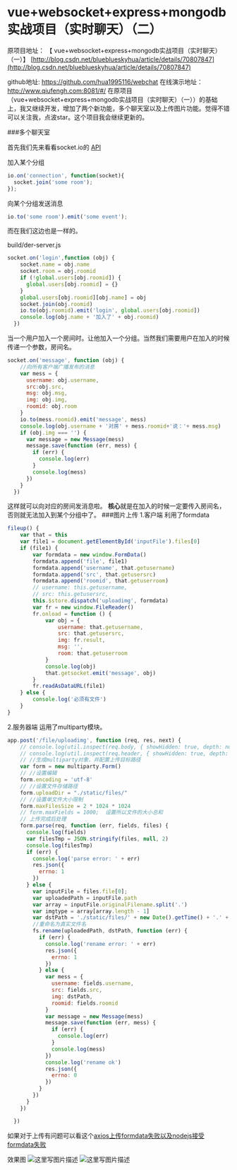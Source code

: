 # vue+websocket+express+mongodb实战项目（实时聊天）（二）

原项目地址：
【 vue+websocket+express+mongodb实战项目（实时聊天）（一）】
[http://blog.csdn.net/blueblueskyhua/article/details/70807847](http://blog.csdn.net/blueblueskyhua/article/details/70807847)

github地址: https://github.com/hua1995116/webchat
在线演示地址：http://www.qiufengh.com:8081/#/
在原项目（vue+websocket+express+mongodb实战项目（实时聊天）（一））的基础上，我又继续开发，增加了两个新功能，多个聊天室以及上传图片功能。觉得不错可以关注我，点波star。这个项目我会继续更新的。


###多个聊天室

首先我们先来看看socket.io的 [API](https://socket.io/docs/rooms-and-namespaces/)

加入某个分组
```javascript
io.on('connection', function(socket){
  socket.join('some room');
});
```
向某个分组发送消息
```javascript
io.to('some room').emit('some event');
```
而在我们这边也是一样的。

build/der-server.js
```javascript
socket.on('login',function (obj) {
    socket.name = obj.name
    socket.room = obj.roomid
    if (!global.users[obj.roomid]) {
      global.users[obj.roomid] = {}
    }
    global.users[obj.roomid][obj.name] = obj
    socket.join(obj.roomid)
    io.to(obj.roomid).emit('login', global.users[obj.roomid])
    console.log(obj.name + '加入了' + obj.roomid)
  })
```
当一个用户加入一个房间时。让他加入一个分组。当然我们需要用户在加入的时候传递一个参数，房间名。

```javascript
socket.on('message', function (obj) {
    //向所有客户端广播发布的消息
    var mess = {
      username: obj.username,
      src:obj.src,
      msg: obj.msg,
      img: obj.img,
      roomid: obj.room
    }
    io.to(mess.roomid).emit('message', mess)
    console.log(obj.username + '对房' + mess.roomid+'说：'+ mess.msg)
    if (obj.img === '') {
      var message = new Message(mess)
      message.save(function (err, mess) {
        if (err) {
          console.log(err)
        }
        console.log(mess)
      })
    }
  })
```
这样就可以向对应的房间发消息啦。
**核心**就是在加入的时候一定要传入房间名，否则就无法加入到某个分组中了。
###图片上传
1.客户端
利用了formdata 
```javascript
fileup() {
    var that = this
    var file1 = document.getElementById('inputFile').files[0]
    if (file1) {
        var formdata = new window.FormData()
        formdata.append('file', file1)
        formdata.append('username', that.getusername)
        formdata.append('src', that.getusersrc)
        formdata.append('roomid', that.getuserroom)
        // username: this.getusername,
        // src: this.getusersrc,
        this.$store.dispatch('uploadimg', formdata)
        var fr = new window.FileReader()
        fr.onload = function () {
            var obj = {
                username: that.getusername,
                src: that.getusersrc,
                img: fr.result,
                msg: '',
                room: that.getuserroom
            }
            console.log(obj)
            that.getsocket.emit('message', obj)
        }
        fr.readAsDataURL(file1)
    } else {
        console.log('必须有文件')
    }
}
```
2.服务器端
运用了multiparty模块。
```javascript
app.post('/file/uploadimg', function (req, res, next) {
    // console.log(util.inspect(req.body, { showHidden: true, depth: null }))
    // console.log(util.inspect(req.header, { showHidden: true, depth: null }))
    // //生成multiparty对象，并配置上传目标路径
    var form = new multiparty.Form()
    // //设置编辑
    form.encoding = 'utf-8'
    // //设置文件存储路径
    form.uploadDir = "./static/files/"
    // //设置单文件大小限制
    form.maxFilesSize = 2 * 1024 * 1024
    // form.maxFields = 1000;  设置所以文件的大小总和
    // 上传完成后处理
    form.parse(req, function (err, fields, files) {
      console.log(fields)
      var filesTmp = JSON.stringify(files, null, 2)
      console.log(filesTmp)
      if (err) {
        console.log('parse error: ' + err)
        res.json({
          errno: 1
        })
      } else {
        var inputFile = files.file[0];
        var uploadedPath = inputFile.path
        var array = inputFile.originalFilename.split('.')
        var imgtype = array[array.length - 1]
        var dstPath = './static/files/' + new Date().getTime() + '.' + imgtype
        //重命名为真实文件名
        fs.rename(uploadedPath, dstPath, function (err) {
          if (err) {
            console.log('rename error: ' + err)
            res.json({
              errno: 1
            })
          } else {
            var mess = {
              username: fields.username,
              src: fields.src,
              img: dstPath,
              roomid: fields.roomid
            }
            var message = new Message(mess)
            message.save(function (err, mess) {
              if (err) {
                console.log(err)
              }
              console.log(mess)
            })
            console.log('rename ok')
            res.json({
              errno: 0
            })
          }
        })
      }
    })

  })
```

如果对于上传有问题可以看这个[axios上传formdata失败以及nodejs接受formdata失败](http://blog.csdn.net/blueblueskyhua/article/details/73178204)

效果图
![这里写图片描述](https://s3.qiufeng.blue/blog/1579506284730.png)
![这里写图片描述](https://s3.qiufeng.blue/blog/1579506284731.png)